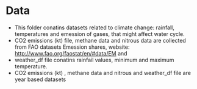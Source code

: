 # Data
- This folder conatins datasets related to climate change: rainfall, temperatures and emession of gases, that might affect water cycle.
- CO2 emissions (kt) file, methane data and nitrous data are collected from FAO datasets Emession shares, website: http://www.fao.org/faostat/en/#data/EM and 
- weather_df file conatins rainfail values, minimum and maximum temperature.
- CO2 emissions (kt) , methane data and nitrous and weather_df file are year based datasets


